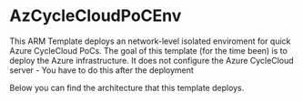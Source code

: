# AzCycleCloudPoCEnv

This ARM Template deploys an network-level isolated enviroment for quick Azure CycleCloud PoCs. The goal of this template (for the time been) is to deploy the Azure infrastructure. It does not configure the Azure CycleCloud server - You have to do this after the deployment

Below you can find the architecture that this template deploys. 
